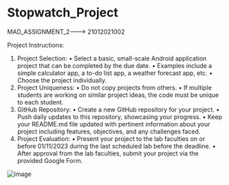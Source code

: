 # Stopwatch_Project
MAD_ASSIGNMENT_2---> 21012021002

Project Instructions:
1. Project Selection:
• Select a basic, small-scale Android application project that can be completed by the due date.
• Examples include a simple calculator app, a to-do list app, a weather forecast app, etc.
• Choose the project individually.
2. Project Uniqueness:
• Do not copy projects from others.
• If multiple students are working on similar project ideas, the code must be unique to each student.
3. GitHub Repository:
• Create a new GitHub repository for your project.
• Push daily updates to this repository, showcasing your progress.
• Keep your README.md file updated with pertinent information about your project including
features, objectives, and any challenges faced.
4. Project Evaluation:
• Present your project to the lab faculties on or before 01/11/2023 during the last scheduled lab before
the deadline.
• After approval from the lab faculties, submit your project via the provided Google Form.

![image](https://github.com/Agherasmit12/Stopwatch_Project/assets/98636140/82c2028e-d969-4e2c-b4b9-ac5fc9bd0045)

